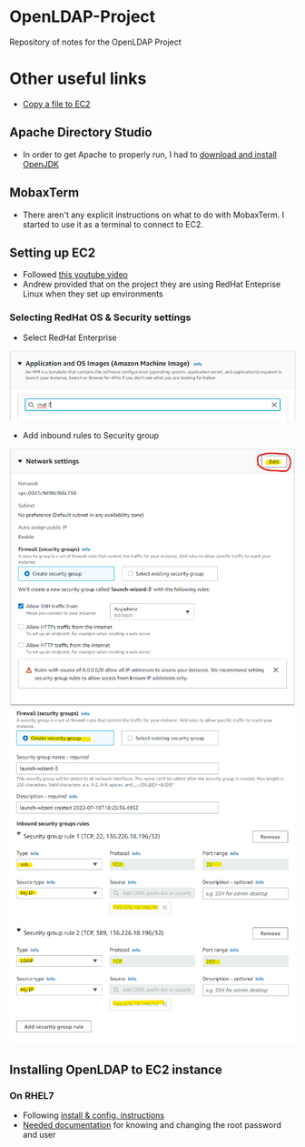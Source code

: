 # OpenLDAP-Project
Repository of notes for the OpenLDAP Project

# Other useful links
* [Copy a file to EC2](medium.com/srcecde/copy-file-directory-to-from-ec2-using-scp-secure-copy-685c46636399)

## Apache Directory Studio
* In order to get Apache to properly run, I had to [download and install OpenJDK](https://adoptopenjdk.net/)

## MobaxTerm
* There aren't any explicit instructions on what to do with MobaxTerm. I started to use it as a terminal to connect to EC2.

## Setting up EC2

* Followed [this youtube video](https://www.youtube.com/watch?v=rIi8Pd5Uvbc)
* Andrew provided that on the project they are using RedHat Enteprise Linux when they set up environments

### Selecting RedHat OS & Security settings
* Select RedHat Enterprise


![select redhat](img/five.png)

* Add inbound rules to Security group


![Select Edit](img/two.png)
![configure inbound rule](img/three.png)

## Installing OpenLDAP to EC2 instance

### On RHEL7
* Following [install & config. instructions](https://cyberithub.com/best-steps-to-install-and-configure-openldap-server-on-rhel-centos-7-8/)
* [Needed documentation](https://digitalocean.com/community/tutorials/how-to-change-account-passwords-on-an-openldap-server) for knowing and changing the root password and user



